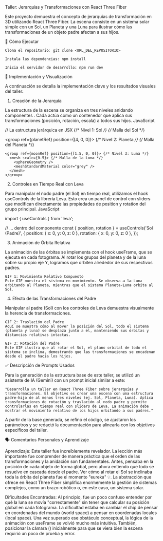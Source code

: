 Taller: Jerarquías y Transformaciones con React Three Fiber

Este proyecto demuestra el concepto de jerarquías de transformación en 3D utilizando React Three Fiber. La escena consiste en un sistema solar simple con un Sol, un Planeta y una Luna para ilustrar cómo las transformaciones de un objeto padre afectan a sus hijos.

🚀 Cómo Ejecutar

    Clona el repositorio: git clone <URL_DEL_REPOSITORIO>

    Instala las dependencias: npm install

    Inicia el servidor de desarrollo: npm run dev

🔬 Implementación y Visualización

A continuación se detalla la implementación clave y los resultados visuales del taller.

1. Creación de la Jerarquía

La estructura de la escena se organiza en tres niveles anidando componentes <group>. Cada <group> actúa como un contenedor que aplica sus transformaciones (posición, rotación, escala) a todos sus hijos.
JavaScript

// La estructura jerárquica en JSX
<group position={...} rotation={...}> {/* Nivel 1: Sol */}
  <mesh> {/* Malla del Sol */}
    <sphereGeometry />
    <meshStandardMaterial color="orange" />
  </mesh>

  <group ref={planetRef} position={[4, 0, 0]}> {/* Nivel 2: Planeta */}
    <mesh> {/* Malla del Planeta */}
      <sphereGeometry />
      <meshStandardMaterial color="royalblue" />
    </mesh>

    <group ref={moonRef} position={[1.5, 0, 0]}> {/* Nivel 3: Luna */}
      <mesh scale={0.5}> {/* Malla de la Luna */}
        <sphereGeometry />
        <meshStandardMaterial color="grey" />
      </mesh>
    </group>
  </group>
</group>

2. Controles en Tiempo Real con Leva

Para manipular el nodo padre (el Sol) en tiempo real, utilizamos el hook useControls de la librería Leva. Esto crea un panel de control con sliders que modifican directamente las propiedades de position y rotation del grupo principal.
JavaScript

import { useControls } from 'leva';

// ... dentro del componente
const { position, rotation } = useControls('Sol (Padre)', {
  position: { x: 0, y: 0, z: 0 },
  rotation: { x: 0, y: 0, z: 0 },
});

3. Animación de Órbita Relativa

La animación de las órbitas se implementa con el hook useFrame, que se ejecuta en cada fotograma. Al rotar los grupos del planeta y de la luna sobre su propio eje Y, logramos que orbiten alrededor de sus respectivos padres.

    GIF 1: Movimiento Relativo Compuesto
    Este GIF muestra el sistema en movimiento. Se observa a la Luna orbitando al Planeta, mientras que el sistema Planeta-Luna orbita al Sol.

4. Efecto de las Transformaciones del Padre

Manipular al padre (Sol) con los controles de Leva demuestra visualmente la herencia de transformaciones.

    GIF 2: Traslación del Padre
    Aquí se muestra cómo al mover la posición del Sol, todo el sistema (planeta y luna) se desplaza junto a él, manteniendo sus órbitas y distancias relativas intactas.

    GIF 3: Rotación del Padre
    Este GIF ilustra que al rotar el Sol, el plano orbital de todo el sistema se inclina, demostrando que las transformaciones se encadenan desde el padre hacia los hijos.

✅ Descripción de Prompts Usados

Para la generación de la estructura base de este taller, se utilizó un asistente de IA (Gemini) con un prompt inicial similar a este:

    "Desarrolla un taller en React Three Fiber sobre jerarquías y transformaciones. El objetivo es crear una escena con una estructura padre-hijo de al menos tres niveles (ej. Sol, Planeta, Luna). Aplica transformaciones de rotación y traslación al nodo padre y permite controlarlas en tiempo real con sliders de Leva. La animación debe mostrar el movimiento relativo de los hijos orbitando a sus padres."

A partir de la base generada, se refinó el código, se ajustaron los parámetros y se redactó la documentación para alinearla con los objetivos específicos del taller.

🗣️ Comentarios Personales y Aprendizaje

Aprendizaje:
Este taller fue increíblemente revelador. La lección más importante fue comprender de manera práctica que el orden de las transformaciones y la anidación son fundamentales. Antes, pensaba en la posición de cada objeto de forma global, pero ahora entiendo que todo se resuelve en cascada desde el padre. Ver cómo al rotar el Sol se inclinaba toda la órbita del planeta fue el momento "eureka" 💡. La abstracción que ofrece <group> en React Three Fiber simplifica enormemente la gestión de sistemas complejos, como un brazo robótico o, en este caso, un sistema solar.

Dificultades Encontradas:
Al principio, fue un poco confuso entender por qué la luna se movía "correctamente" sin tener que calcular su posición global en cada fotograma. La dificultad estaba en cambiar el chip de pensar en coordenadas del mundo (world space) a pensar en coordenadas locales (local space). Una vez superado ese obstáculo conceptual, la lógica de la animación con useFrame se volvió mucho más intuitiva. También, posicionar la cámara (<Canvas camera={...}>) inicialmente para que se viera bien la escena requirió un poco de prueba y error.